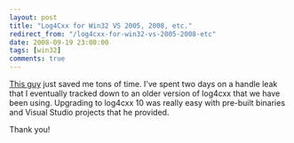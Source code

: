 ```yaml
---
layout: post
title: "Log4Cxx for Win32 VS 2005, 2008, etc."
redirect_from: "/log4cxx-for-win32-vs-2005-2008-etc"
date: 2008-09-19 23:00:00
tags: [win32]
comments: true
---
```

[This guy](http://www.dreamcubes.com/blog) just saved me tons of time. I've spent two days on a handle leak that I eventually tracked down to an older version of log4cxx that we have been using. Upgrading to log4cxx 10 was really easy with pre-built binaries and Visual Studio projects that he provided.

Thank you!

